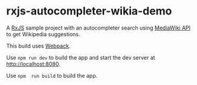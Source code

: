# rxjs-autocompleter-wikia-demo
A [RxJS](https://github.com/Reactive-Extensions/RxJS) sample project with an autocompleter search using [MediaWiki API](https://www.mediawiki.org/wiki/API:Main_page) to get Wikipedia suggestions.

This build uses [Webpack](https://github.com/webpack/webpack).

Use ```npm run dev``` to build the app and start the dev server at [http://localhost:8080](http://localhost:8080).

Use ```npm  run build``` to build the app.
